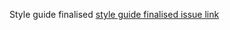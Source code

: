 Style guide finalised [style guide finalised issue link](https://github.com/zuri-training/Qr_gen-Team_54-Repo/issues/94)
